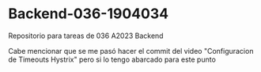 # Backend-036-1904034
Repositorio para tareas de  036 A2023 Backend

Cabe mencionar que se me pasó hacer el commit del video "Configuracion de Timeouts Hystrix" pero si lo tengo abarcado para este punto
